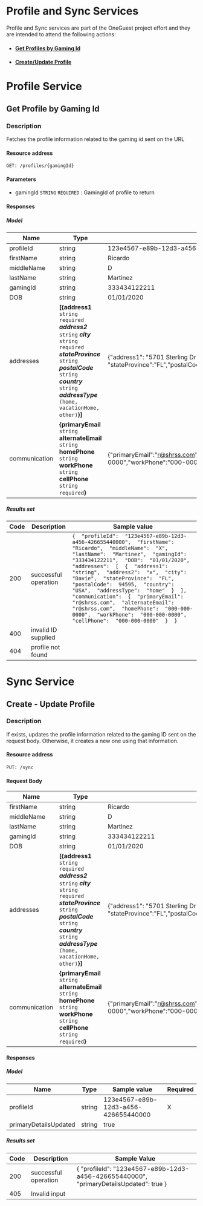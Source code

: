 # Profile and Sync Services

Profile and Sync services are part of the OneGuest project effort and they are intended to attend the following actions:

- #### [Get Profiles by Gaming Id](#get-profile-by-gaming-id)
- #### [Create/Update Profile](#create---update-profile)

# Profile Service
## Get Profile by Gaming Id
### Description
Fetches the profile information related to the gaming id sent on the URL
#### Resource address

    GET: /profiles/{gamingId}

#### Parameters

 - gamingId `STRING` `REQUIRED` : GamingId of profile to return

#### Responses

##### Model

|Name| Type| Sample value | Required
|--|--|--|--|
| profileId | string  | 123e4567-e89b-12d3-a456-426655440000 | X 
|firstName|string |Ricardo| X
| middleName | string | D | 
|lastName|string|Martinez|X
|gamingId|string|333434122211|
|DOB|string|01/01/2020|
|addresses|**[{address1** `string`  `required`  _**address2**_  `string`  _**city**_  `string`  `required`  _**stateProvince**_  `string`  _**postalCode**_  `string`  _**country**_  `string`  _**addressType**_  `(home, vacationHome, other)`**}]**|{"address1": "5701 Sterling Dr", "address2": "2nd floor", "city":"Davie", "stateProvince":"FL","postalCode":"94595","country":"USA","addressType":"vacationHome"}]
|communication|**{primaryEmail** `string` **alternateEmail** `string` **homePhone** `string` **workPhone** `string` **cellPhone** `string` `required`**}**|{"primaryEmail":"r@shrss.com","alternateEmail":"s@shrss.com","homePhone":"000-000-0000","workPhone":"000-000-0000","cellPhone":"000-000-0000"}|

##### Results set
|Code| Description  | Sample value |
|--|--|--|
| 200 | successful operation  | `{  "profileId":  "123e4567-e89b-12d3-a456-426655440000",  "firstName":  "Ricardo",  "middleName":  "X",  "lastName":  "Martinez",  "gamingId":  "333434122211",  "DOB":  "01/01/2020",  "addresses":  [  {  "address1":  "string",  "address2":  "x",  "city":  "Davie",  "stateProvince":  "FL",  "postalCode":  94595,  "country":  "USA",  "addressType":  "home"  }  ],  "communication":  {  "primaryEmail":  "r@shrss.com",  "alternateEmail":  "r@shrss.com",  "homePhone":  "000-000-0000",  "workPhone":  "000-000-0000",  "cellPhone":  "000-000-0000"  }  }` 
|400|invalid ID supplied||
|404|profile not found||

# Sync Service
## Create - Update Profile
### Description
If exists, updates the profile information related to the gaming ID sent on the request body. Otherwise, it creates a new one using that information.
#### Resource address

    PUT: /sync

#### Request Body

|Name| Type| Sample value | Required|
|--|--|--|--|
|firstName|string |Ricardo| X|
| middleName | string | D | 
|lastName|string|Martinez|X
|gamingId|string|333434122211|
|DOB|string|01/01/2020|
|addresses|**[{address1** `string`  `required`  _**address2**_  `string`  _**city**_  `string`  `required`  _**stateProvince**_  `string`  _**postalCode**_  `string`  _**country**_  `string`  _**addressType**_  `(home, vacationHome, other)`**}]**|{"address1": "5701 Sterling Dr", "address2": "2nd floor", "city":"Davie", "stateProvince":"FL","postalCode":"94595","country":"USA","addressType":"vacationHome"}]
|communication|**{primaryEmail** `string` **alternateEmail** `string` **homePhone** `string` **workPhone** `string` **cellPhone** `string` `required`**}**|{"primaryEmail":"r@shrss.com","alternateEmail":"s@shrss.com","homePhone":"000-000-0000","workPhone":"000-000-0000","cellPhone":"000-000-0000"}|

#### Responses
##### Model
|Name| Type| Sample value | Required|
|--|--|--|--|
| profileId | string  | 123e4567-e89b-12d3-a456-426655440000 | X |
|primaryDetailsUpdated|string |true||

##### Results set
|Code| Description  |Sample Value
|--|--|--|
|200|successful operation|{  "profileId":  "123e4567-e89b-12d3-a456-426655440000",  "primaryDetailsUpdated":  true  }|
|405|Invalid input||
